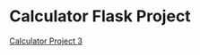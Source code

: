 # Calculator Flask Project

[Calculator Project 3](http://apscalculatorproj3.eastus.azurecontainer.io/)
